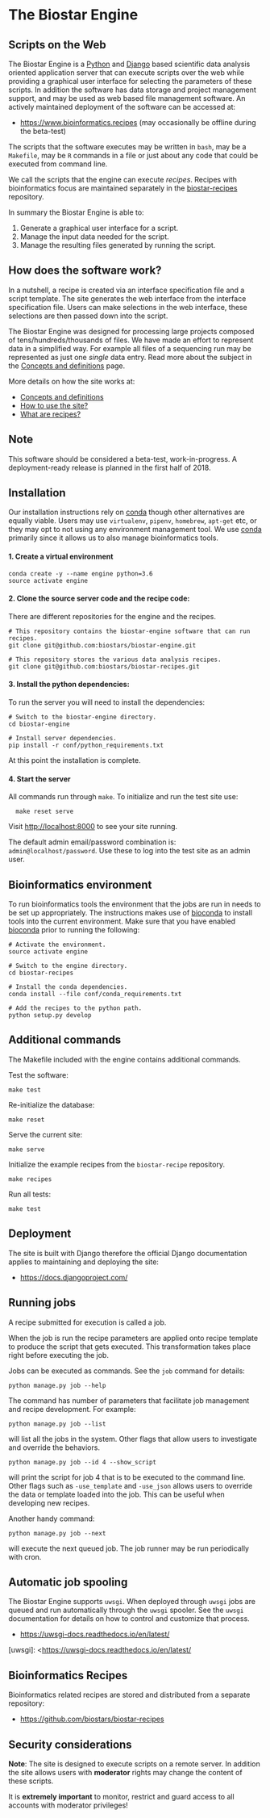 # The Biostar Engine

## Scripts on the Web

[python]: https://www.python.org/
[django]: https://www.djangoproject.com/

The Biostar Engine is a [Python][python] and [Django][django] based scientific data analysis oriented application server that can execute scripts over the web while providing a graphical user interface for selecting the parameters of these scripts. In addition the software has data storage and project management support, and may be used as web based file management software. An actively maintained deployment of the software can be accessed at:

* <https://www.bioinformatics.recipes> (may occasionally be offline during the beta-test)

The scripts that the software executes may be written in `bash`, may be a `Makefile`, may be `R` commands in a file or just about any code that could be executed from command line.

We call the scripts that the engine can execute *recipes*. Recipes with bioinformatics focus are maintained separately in the [biostar-recipes][recipes] repository.

In summary the Biostar Engine is able to:

1. Generate a graphical user interface for a script.
2. Manage the input data needed for the script.
3. Manage the resulting files generated by running the script.

[recipes]: https://github.com/biostars/biostar-recipes

## How does the software work?

In a nutshell, a recipe is created via an interface specification file and a script template.
The site generates the web interface from the interface specification file. Users can make selections in the web interface, these selections
are then passed down into the script.

The Biostar Engine was designed for processing large projects composed of tens/hundreds/thousands of files. We have made an effort
to represent data in a simplified way. For example all files of a sequencing run may be represented as just one *single* data entry. Read more about the subject in the [Concepts and definitions][engine-concepts] page.

More details on how the site works at:

* [Concepts and definitions][engine-concepts]
* [How to use the site?][engine-howto]
* [What are recipes?][recipe-howto]

[engine-concepts]: docs/engine-concepts.md
[engine-howto]: docs/engine-howto.md
[recipe-howto]: https://github.com/biostars/biostar-recipes/blob/master/docs/recipe-howto.md

## Note

This software should be considered a beta-test, work-in-progress. A deployment-ready release is planned in the first half of 2018.

## Installation

Our installation instructions rely on [conda][conda] though other alternatives are equally viable. Users may use `virtualenv`, `pipenv`, `homebrew`, `apt-get` etc, or they may opt to not using any environment management tool. We use [conda][conda] primarily since it allows us to also manage bioinformatics tools.

#### 1\. Create a virtual environment

[conda]: https://conda.io/docs/

    conda create -y --name engine python=3.6
    source activate engine
    
#### 2\. Clone the source server code and the recipe code:

There are different repositories for the engine and the recipes.

    # This repository contains the biostar-engine software that can run recipes.
    git clone git@github.com:biostars/biostar-engine.git

    # This repository stores the various data analysis recipes.
    git clone git@github.com:biostars/biostar-recipes.git
    
#### 3\. Install the python dependencies:

To run the server you will need to install the dependencies:

    # Switch to the biostar-engine directory.
    cd biostar-engine
    
    # Install server dependencies.
    pip install -r conf/python_requirements.txt
    
At this point the installation is complete.

#### 4\. Start the server

All commands run through `make`. To initialize and run the test site use:

      make reset serve
   
Visit <http://localhost:8000> to see your site running. 

The default admin email/password combination is: `admin@localhost/password`. Use these to log into the test site as an admin user.

## Bioinformatics environment

To run bioinformatics tools the environment that the jobs are run in needs to be set up appropriately. The instructions makes use of [bioconda][bioconda] to install tools into the current environment. Make sure that you have enabled [bioconda][bioconda] prior to running the following:

    # Activate the environment.
    source activate engine
      
    # Switch to the engine directory.
    cd biostar-recipes
    
    # Install the conda dependencies.
    conda install --file conf/conda_requirements.txt

    # Add the recipes to the python path.
    python setup.py develop

[bioconda]: https://bioconda.github.io/

## Additional commands

The Makefile included with the engine contains additional commands.

Test the software:

    make test

Re-initialize the database:

    make reset 
 
Serve the current site:

    make serve

Initialize the example recipes from the `biostar-recipe` repository.

    make recipes

Run all tests:

    make test

## Deployment

The site is built with Django therefore the official Django documentation applies to maintaining and deploying the site:

* <https://docs.djangoproject.com/>

## Running jobs 

A recipe submitted for execution is called a job.

When the job is run the recipe parameters are applied onto recipe template to produce the script that gets executed. This transformation takes place right before executing the job.

Jobs can be executed as commands. See the `job` command for details:

    python manage.py job --help
    
The command has number of parameters that facilitate job management and recipe development.
For example:

    python manage.py job --list
    
will list all the jobs in the system. Other flags that allow users to investigate and override the behaviors.

    python manage.py job --id 4 --show_script
    
will print the script for job 4 that is to be executed to the command line. Other flags such as `-use_template` and `-use_json` allows users to override the data or template loaded into the job.
This can be useful when developing new recipes.

Another handy command:

    python manage.py job --next
    
will execute the next queued job. The job runner may be run periodically with cron.

## Automatic job spooling

The Biostar Engine supports `uwsgi`. When deployed through 
`uwsgi` jobs are queued and run automatically through the `uwsgi` spooler. See the `uwsgi` documentation  for details on how to control and customize that process.

* <https://uwsgi-docs.readthedocs.io/en/latest/>

[uwsgi]: <https://uwsgi-docs.readthedocs.io/en/latest/

## Bioinformatics Recipes

Bioinformatics related recipes are stored and distributed from a separate repository:

* <https://github.com/biostars/biostar-recipes>

## Security considerations

**Note**: The site is designed to execute scripts on a remote server. In addition the site 
allows users with **moderator** rights may change the content of these scripts.

It is **extremely important** to monitor, restrict and guard access to all
accounts with moderator privileges!
